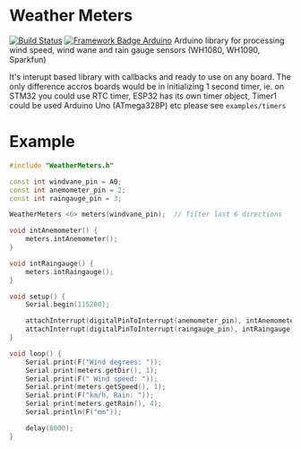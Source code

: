 # Weather Meters
[![Build Status](https://travis-ci.org/pilotak/WeatherMeters.svg?branch=master)](https://travis-ci.org/pilotak/WeatherMeters) [![Framework Badge Arduino](https://img.shields.io/badge/framework-arduino-00979C.svg)](https://arduino.cc)
Arduino library for processing wind speed, wind wane and rain gauge sensors (WH1080, WH1090, Sparkfun)

It's interupt based library with callbacks and ready to use on any board. The only difference accros boards would be in initializing 1 second timer, ie. on STM32 you could use RTC timer, ESP32 has its own timer object, Timer1 could be used Arduino Uno (ATmega328P) etc please see `examples/timers`

# Example

```cpp
#include "WeatherMeters.h"

const int windvane_pin = A0;
const int anemometer_pin = 2;
const int raingauge_pin = 3;

WeatherMeters <6> meters(windvane_pin);  // filter last 6 directions

void intAnemometer() {
    meters.intAnemometer();
}

void intRaingauge() {
    meters.intRaingauge();
}

void setup() {
    Serial.begin(115200);

    attachInterrupt(digitalPinToInterrupt(anemometer_pin), intAnemometer, FALLING);
    attachInterrupt(digitalPinToInterrupt(raingauge_pin), intRaingauge, FALLING);
}

void loop() {
    Serial.print(F("Wind degrees: "));
    Serial.print(meters.getDir(), 1);
    Serial.print(F(" Wind speed: "));
    Serial.print(meters.getSpeed(), 1);
    Serial.print(F("km/h, Rain: "));
    Serial.print(meters.getRain(), 4);
    Serial.println(F("mm"));

    delay(8000);
}
```